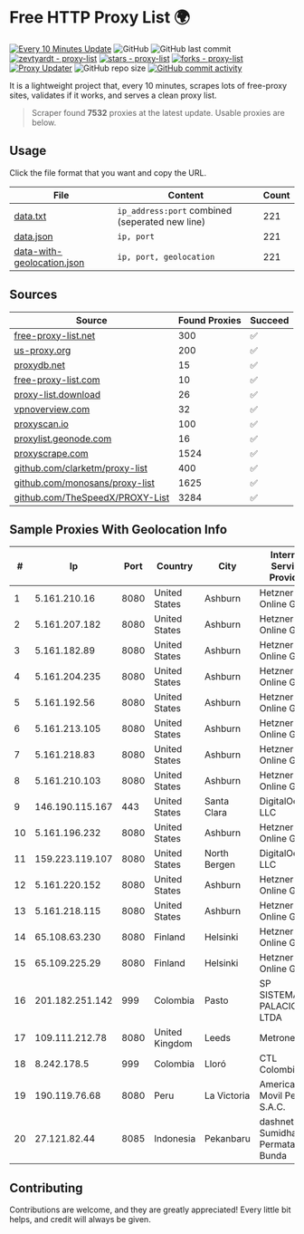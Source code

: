 
# Free HTTP Proxy List 🌍

[![Every 10 Minutes Update](https://github.com/mertguvencli/http-proxy-list/actions/workflows/main.yml/badge.svg?branch=main)](https://github.com/mertguvencli/http-proxy-list/actions/workflows/main.yml)
![GitHub](https://img.shields.io/github/license/mertguvencli/http-proxy-list)
![GitHub last commit](https://img.shields.io/github/last-commit/mertguvencli/http-proxy-list)
[![zevtyardt - proxy-list](https://img.shields.io/static/v1?label=zevtyardt&message=proxy-list&color=blue&logo=github)](https://github.com/zevtyardt/proxy-list "Go to GitHub repo")
[![stars - proxy-list](https://img.shields.io/github/stars/zevtyardt/proxy-list?style=social)](https://github.com/zevtyardt/proxy-list)
[![forks - proxy-list](https://img.shields.io/github/forks/zevtyardt/proxy-list?style=social)](https://github.com/zevtyardt/proxy-list)
[![Proxy Updater](https://github.com/zevtyardt/proxy-list/workflows/Proxy%20Updater/badge.svg)](https://github.com/zevtyardt/proxy-list/actions?query=workflow:"Proxy+Updater")
![GitHub repo size](https://img.shields.io/github/repo-size/zevtyardt/proxy-list)
[![GitHub commit activity](https://img.shields.io/github/commit-activity/m/zevtyardt/proxy-list?logo=commits)](https://github.com/zevtyardt/proxy-list/commits/main)

It is a lightweight project that, every 10 minutes, scrapes lots of free-proxy sites, validates if it works, and serves a clean proxy list.

> Scraper found **7532** proxies at the latest update. Usable proxies are below.

## Usage

Click the file format that you want and copy the URL.

|File|Content|Count|
|----|-------|-----|
|[data.txt](https://raw.githubusercontent.com/mertguvencli/http-proxy-list/main/proxy-list/data.txt)|`ip_address:port` combined (seperated new line)|221|
|[data.json](https://raw.githubusercontent.com/mertguvencli/http-proxy-list/main/proxy-list/data.json)|`ip, port`|221|
|[data-with-geolocation.json](https://raw.githubusercontent.com/mertguvencli/http-proxy-list/main/proxy-list/data-with-geolocation.json)|`ip, port, geolocation`|221|

## Sources

|Source|Found Proxies|Succeed|
|------|-------------|-------|
|[free-proxy-list.net](https://free-proxy-list.net)|300|✅|
|[us-proxy.org](https://www.us-proxy.org)|200|✅|
|[proxydb.net](http://proxydb.net)|15|✅|
|[free-proxy-list.com](https://free-proxy-list.com/?page=&port=&type%5B%5D=http&type%5B%5D=https&up_time=0&search=Search)|10|✅|
|[proxy-list.download](https://www.proxy-list.download/HTTP)|26|✅|
|[vpnoverview.com](https://vpnoverview.com/privacy/anonymous-browsing/free-proxy-servers)|32|✅|
|[proxyscan.io](https://www.proxyscan.io)|100|✅|
|[proxylist.geonode.com](https://proxylist.geonode.com/api/proxy-list?limit=300&page=1&sort_by=lastChecked&sort_type=desc&protocols=http,https)|16|✅|
|[proxyscrape.com](https://api.proxyscrape.com/v2/?request=displayproxies&protocol=http&timeout=10000&country=all&ssl=all&anonymity=all)|1524|✅|
|[github.com/clarketm/proxy-list](https://raw.githubusercontent.com/clarketm/proxy-list/master/proxy-list-raw.txt)|400|✅|
|[github.com/monosans/proxy-list](https://raw.githubusercontent.com/monosans/proxy-list/main/proxies/http.txt)|1625|✅|
|[github.com/TheSpeedX/PROXY-List](https://raw.githubusercontent.com/TheSpeedX/PROXY-List/master/http.txt)|3284|✅|


## Sample Proxies With Geolocation Info

|#|Ip|Port|Country|City|Internet Service Provider|
|-|--|----|-------|----|-------------------------|
|1|5.161.210.16|8080|United States|Ashburn|Hetzner Online GmbH|
|2|5.161.207.182|8080|United States|Ashburn|Hetzner Online GmbH|
|3|5.161.182.89|8080|United States|Ashburn|Hetzner Online GmbH|
|4|5.161.204.235|8080|United States|Ashburn|Hetzner Online GmbH|
|5|5.161.192.56|8080|United States|Ashburn|Hetzner Online GmbH|
|6|5.161.213.105|8080|United States|Ashburn|Hetzner Online GmbH|
|7|5.161.218.83|8080|United States|Ashburn|Hetzner Online GmbH|
|8|5.161.210.103|8080|United States|Ashburn|Hetzner Online GmbH|
|9|146.190.115.167|443|United States|Santa Clara|DigitalOcean, LLC|
|10|5.161.196.232|8080|United States|Ashburn|Hetzner Online GmbH|
|11|159.223.119.107|8080|United States|North Bergen|DigitalOcean, LLC|
|12|5.161.220.152|8080|United States|Ashburn|Hetzner Online GmbH|
|13|5.161.218.115|8080|United States|Ashburn|Hetzner Online GmbH|
|14|65.108.63.230|8080|Finland|Helsinki|Hetzner Online GmbH|
|15|65.109.225.29|8080|Finland|Helsinki|Hetzner Online GmbH|
|16|201.182.251.142|999|Colombia|Pasto|SP SISTEMAS PALACIOS LTDA|
|17|109.111.212.78|8080|United Kingdom|Leeds|Metronet|
|18|8.242.178.5|999|Colombia|Lloró|CTL Colombia|
|19|190.119.76.68|8080|Peru|La Victoria|America Movil Peru S.A.C.|
|20|27.121.82.44|8085|Indonesia|Pekanbaru|dashnet - PT Sumidhaz Permata Bunda|



## Contributing

Contributions are welcome, and they are greatly appreciated! Every
little bit helps, and credit will always be given.

